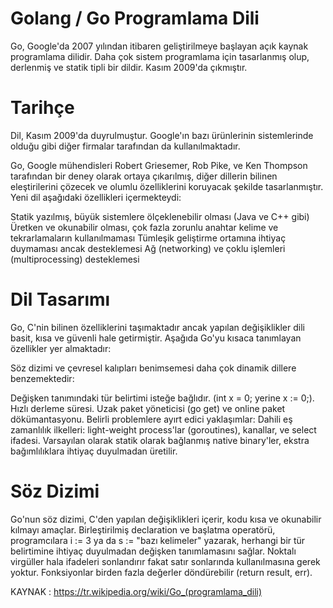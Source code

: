 # Golang / Go Programlama Dili
Go, Google'da 2007 yılından itibaren geliştirilmeye başlayan açık kaynak programlama dilidir. Daha çok sistem programlama için tasarlanmış olup, derlenmiş ve statik tipli bir dildir. Kasım 2009'da çıkmıştır.

# Tarihçe
Dil, Kasım 2009'da duyrulmuştur. Google'ın bazı ürünlerinin sistemlerinde olduğu gibi diğer firmalar tarafından da kullanılmaktadır.

Go, Google mühendisleri Robert Griesemer, Rob Pike, ve Ken Thompson tarafından bir deney olarak ortaya çıkarılmış, diğer dillerin bilinen eleştirilerini çözecek ve olumlu özelliklerini koruyacak şekilde tasarlanmıştır. Yeni dil aşağıdaki özellikleri içermekteydi:

Statik yazılmış, büyük sistemlere ölçeklenebilir olması (Java ve C++ gibi)
Üretken ve okunabilir olması, çok fazla zorunlu anahtar kelime ve tekrarlamaların kullanılmaması
Tümleşik geliştirme ortamına ihtiyaç duymaması ancak desteklemesi
Ağ (networking) ve çoklu işlemleri (multiprocessing) desteklemesi

# Dil Tasarımı
Go, C'nin bilinen özelliklerini taşımaktadır ancak yapılan değişiklikler dili basit, kısa ve güvenli hale getirmiştir. Aşağıda Go'yu kısaca tanımlayan özellikler yer almaktadır:

Söz dizimi ve çevresel kalıpları benimsemesi daha çok dinamik dillere benzemektedir:

Değişken tanımındaki tür belirtimi isteğe bağlıdır. (int x = 0; yerine x := 0;).
Hızlı derleme süresi.
Uzak paket yöneticisi (go get) ve online paket dökümantasyonu.
Belirli problemlere ayırt edici yaklaşımlar:
Dahili eş zamanlılık ilkelleri: light-weight process'lar (goroutines), kanallar, ve select ifadesi.
Varsayılan olarak statik olarak bağlanmış native binary'ler, ekstra bağımlılıklara ihtiyaç duyulmadan üretilir.

# Söz Dizimi
Go'nun söz dizimi, C'den yapılan değişiklikleri içerir, kodu kısa ve okunabilir kılmayı amaçlar. Birleştirilmiş declaration ve başlatma operatörü, programcılara i := 3 ya da s := "bazı kelimeler" yazarak, herhangi bir tür belirtimine ihtiyaç duyulmadan değişken tanımlamasını sağlar. Noktalı virgüller hala ifadeleri sonlandırır fakat satır sonlarında kullanılmasına gerek yoktur. Fonksiyonlar birden fazla değerler döndürebilir (return result, err).

KAYNAK : https://tr.wikipedia.org/wiki/Go_(programlama_dili)